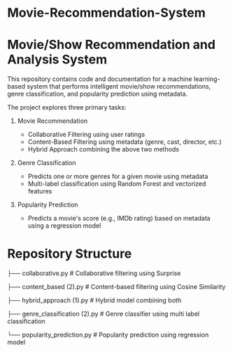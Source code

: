 # Movie-Recommendation-System
# Movie/Show Recommendation and Analysis System

This repository contains code and documentation for a machine learning-based system that performs intelligent movie/show recommendations, genre classification, and popularity prediction using metadata.

The project explores three primary tasks:

1. Movie Recommendation
   - Collaborative Filtering using user ratings
   - Content-Based Filtering using metadata (genre, cast, director, etc.)
   - Hybrid Approach combining the above two methods

2. Genre Classification
   - Predicts one or more genres for a given movie using metadata
   - Multi-label classification using Random Forest and vectorized features

3. Popularity Prediction
   - Predicts a movie's score (e.g., IMDb rating) based on metadata using a regression model

# Repository Structure

├── collaborative.py # Collaborative filtering using Surprise

├── content_based (2).py # Content-based filtering using Cosine Similarity

├── hybrid_approach (1).py # Hybrid model combining both

├── genre_classification (2).py # Genre classifier using multi label classification

└── popularity_prediction.py # Popularity prediction using regression model
